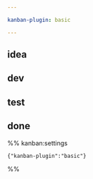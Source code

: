```yaml
---

kanban-plugin: basic

---
```


## idea



## dev



## test



## done





%% kanban:settings
```
{"kanban-plugin":"basic"}
```
%%